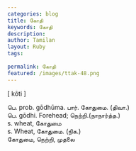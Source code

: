 ```yaml
---
categories: blog
title: கோதி
keywords: கோதி
description: 
author: Tamilan
layout: Ruby
tags: 
 
permalink: கோதி
featured: /images/ttak-48.png
---
```

  
[ kōti ]  
  
பெ. prob. gōdhūma. பார். கோதுமை. (திவா.)  
பெ. gōdhi. Forehead; நெற்றி.(நாநார்த்த.)  
s. wheat, கோதுமை  
s. Wheat, கோதுமை. (நிக.)  
கோதுமை, நெற்றி, முதலை